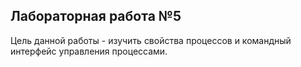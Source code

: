 Лабораторная работа №5
-------------------------------------
Цель данной работы - изучить свойства процессов и командный интерфейс управления процессами.
